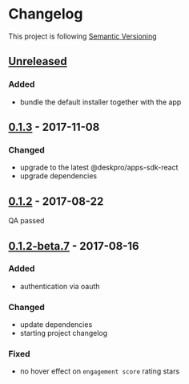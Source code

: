 # Changelog

This project is following [Semantic Versioning](http://semver.org)

## [Unreleased][]

### Added

 - bundle the default installer together with the app

## [0.1.3][] - 2017-11-08

### Changed

 - upgrade to the latest @deskpro/apps-sdk-react
 - upgrade dependencies

## [0.1.2][] - 2017-08-22

QA passed

## [0.1.2-beta.7][] - 2017-08-16

### Added
 - authentication via oauth

### Changed
 - update dependencies
 - starting project changelog
 
### Fixed 
 - no hover effect on `engagement score` rating stars

[Unreleased]: https://github.com/DeskproApps/mailchimp/compare/v0.1.3...HEAD
[0.1.3]: https://github.com/DeskproApps/mailchimp/compare/v0.1.2...v0.1.3
[0.1.2]: https://github.com/DeskproApps/mailchimp/compare/v0.1.2-beta.7...v0.1.2
[0.1.2-beta.7]: https://github.com/DeskproApps/mailchimp/tree/v0.1.2-beta.7